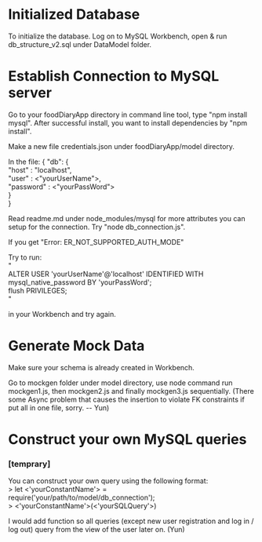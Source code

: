 # Initialized Database
To initialize the database. Log on to MySQL Workbench, open & run db_structure_v2.sql under DataModel folder.

# Establish Connection to MySQL server
<p>Go to your foodDiaryApp directory in command line tool, type "npm install mysql".
After successful install, you want to install dependencies by "npm install".</p>
<p>Make a new file credentials.json under foodDiaryApp/model directory.</p>
In the file:
{ "db": { <br>
    "host"     : "localhost",<br>
    "user"     : <"yourUserName">,<br>
    "password" : <"yourPassWord"><br>
  }<br>
}<br>
<p>Read readme.md under node_modules/mysql for more attributes you can setup for the connection.
Try "node db_connection.js".</p>
<p>If you get "Error: ER_NOT_SUPPORTED_AUTH_MODE"</p>
Try to run:<br>
" <br>
ALTER USER 'yourUserName'@'localhost' IDENTIFIED WITH mysql_native_password BY 'yourPassWord';<br>
flush PRIVILEGES;<br>
"<br>
<p>in your Workbench and try again.</p>

# Generate Mock Data
<p>Make sure your schema is already created in Workbench.</p>
<p>Go to mockgen folder under model directory, use node command run mockgen1.js, then mockgen2.js and finally mockgen3.js sequentially. (There some Async problem that causes the insertion to violate FK constraints if put all in one file, sorry. -- Yun)</p>

# Construct your own MySQL queries
<h3>[temprary]</h3>
You can construct your own query using the following format:<br>
    > let <'yourConstantName'> = require('your/path/to/model/db_connection');<br>
    > <'yourConstantName'>(<'yourSQLQuery'>)<br>
<p>I would add function so all queries (except new user registration and log in / log out) query from the view of the user later on. (Yun)</p>